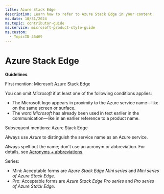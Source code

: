 ```yaml
---
title: Azure Stack Edge
description: Learn how to refer to Azure Stack Edge in your content.
ms.date: 10/31/2024
ms.topic: contributor-guide
ms.service: microsoft-product-style-guide
ms.custom:
  - TopicID 46469
---
```



# Azure Stack Edge

**Guidelines**  

First mention: Microsoft Azure Stack Edge

You can omit *Microsoft* if at least one of the following conditions applies:

- The Microsoft logo appears in proximity to the Azure service name—like on the same screen or surface.
- The word *Microsoft* has already been used in text earlier in the communication—like in an earlier reference to a product name.

Subsequent mentions: Azure Stack Edge

Always use *Azure* to distinguish the service name as an Azure service.

Always spell out the name; don't use an acronym or abbreviation. For details, see [Acronyms + abbreviations](~\acronyms-and-abbreviations.md).

Series:

- Mini: Acceptable forms are *Azure Stack Edge Mini series* and *Mini series of Azure Stack Edge*.
- Pro: Acceptable forms are *Azure Stack Edge Pro series* and *Pro series of Azure Stack Edge*.

